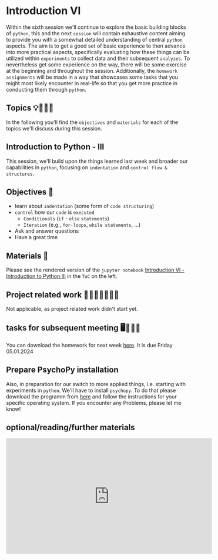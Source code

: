 # Introduction VI

Within the sixth session we'll continue to explore the basic building blocks of `python`, this and the next `session` will contain exhaustive content aiming to provide you with a somewhat detailed understanding of central `python` aspects. The aim is to get a good set of basic experience to then advance into more practical aspects, specifically evaluating how these things can be utilized within `experiments` to collect data and their subsequent `analyzes`. To nevertheless get some experience on the way, there will be some exercise at the beginning and throughout the session. Additionally, the `homework assignments` will be made in a way that showcases some tasks that you might most likely encounter in real-life so that you get more practice in conducting them through `python`.

## Topics 💡👨🏻‍🏫 

In the following you'll find the `objectives` and `materials` for each of the topics we'll discuss during this session.


## Introduction to Python - III
This session, we'll build upon the things learned last week and broader our capabilities in `python`, focusing on `indentation` and `control flow & structures`. 

## Objectives 📍

- learn about `indentation` (some form of `code structuring`)
- `control` how our `code` is `executed`
  - `Conditionals` (`if` - `else` `statements`)
  - `Iteration` (e.g., `for-loops`, `while statements`, …)
- Ask and answer questions
- Have a great time

## Materials 📓

Please see the rendered version of the `jupyter notebook` [Introduction VI - Introduction to Python III](https://aylinsgl.github.io/Python_For_Psychologists_23-24/introduction/intro_python_III.html) in the `ToC` on the left.

## Project related work 🥼🧑🏿‍🔬👩🏻‍🔬

Not applicable, as project related work didn't start yet.

## tasks for subsequent meeting 🖥️✍🏽📖
You can download the homework for next week [here](https://drive.google.com/file/d/10g9krxq9Y5SNdRpWfkvOMF0j5i3lbxeB/view?usp=share_link). It is due Friday 05.01.2024


## Prepare PsychoPy installation

Also, in preparation for our switch to more applied things, i.e. starting with experiments in `python`. We'll have to install `psychopy`. To do that please download the programm from [here](https://www.psychopy.org/download.html) and follow the instructions for your specific operating system. If you encounter any Problems, please let me know!

## optional/reading/further materials

<iframe width="560" height="315" src="https://www.youtube.com/embed/ZbdXzqO0uLo" title="YouTube video player" frameborder="0" allow="accelerometer; autoplay; clipboard-write; encrypted-media; gyroscope; picture-in-picture" allowfullscreen></iframe>
